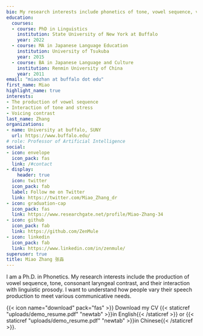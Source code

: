 ```yaml
---
bio: My research interests include phonetics of tone, vowel sequence, voicing contrast, and their interaction with linguistic prosody.
education:
  courses:
  - course: PhD in Linguistics
    institution: State University of New York at Buffalo
    year: 2022
  - course: MA in Japanese Language Education
    institution: University of Tsukuba
    year: 2015
  - course: BA in Japanese Language and Culture
    institution: Renmin University of China
    year: 2011
email: "miaozhan at buffalo dot edu"
first_name: Miao
highlight_name: true
interests:
- The production of vowel sequence
- Interaction of tone and stress
- Voicing contrast
last_name: Zhang
organizations:
- name: University at buffalo, SUNY
  url: https://www.buffalo.edu/
# role: Professor of Artificial Intelligence
social:
- icon: envelope
  icon_pack: fas
  link: /#contact
- display:
    header: true
  icon: twitter
  icon_pack: fab
  label: Follow me on Twitter
  link: https://twitter.com/Miao_Zhang_dr
- icon: graduation-cap
  icon_pack: fas
  link: https://www.researchgate.net/profile/Miao-Zhang-34
- icon: github
  icon_pack: fab
  link: https://github.com/ZenMule
- icon: linkedin
  icon_pack: fab
  link: https://www.linkedin.com/in/zenmule/
superuser: true
title: Miao Zhang 张淼
---
```


I am a Ph.D. in Phonetics. My research interests include the production of vowel sequence, tone, consonant laryngeal contrast, and their interaction with linguistic prosody. I want to understand how people vary their speech production to meet various communicative needs.

{{< icon name="download" pack="fas" >}} Download my CV {{< staticref "uploads/demo_resume.pdf" "newtab" >}}in English{{< /staticref >}} or {{< staticref "uploads/demo_resume.pdf" "newtab" >}}in Chinese{{< /staticref >}}.
